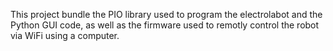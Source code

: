 This project bundle the PIO library used to program the electrolabot and the Python GUI code, as well as the firmware used to remotly control the robot via WiFi using a computer.
